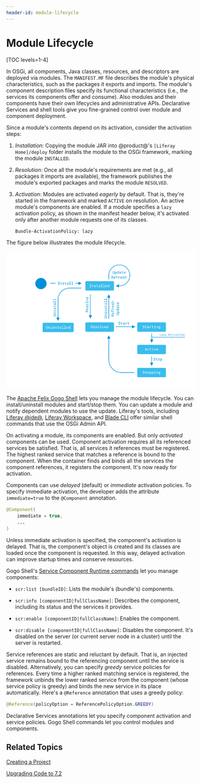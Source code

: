 ```yaml
---
header-id: module-lifecycle
---
```


# Module Lifecycle

[TOC levels=1-4]

In OSGi, all components, Java classes, resources, and descriptors are deployed 
via modules. The `MANIFEST.MF` file describes the module's physical 
characteristics, such as the packages it exports and imports. The module's 
component description files specify its functional characteristics (i.e., the 
services its components offer and consume). Also modules and their components 
have their own lifecycles and administrative APIs. Declarative Services and 
shell tools give you fine-grained control over module and component deployment. 

Since a module's contents depend on its activation, consider the activation 
steps: 

1.  *Installation*: Copying the module JAR into @product@'s 
    `[Liferay Home]/deploy` folder installs the module to the OSGi framework, 
    marking the module `INSTALLED`. 

2.  *Resolution*: Once all the module's requirements are met (e.g., all packages 
    it imports are available), the framework publishes the module's exported 
    packages and marks the module `RESOLVED`. 

3.  *Activation*: Modules are activated *eagerly* by default. That is, they're 
    started in the framework and marked `ACTIVE` on resolution. An active 
    module's components are enabled. If a module specifies a `lazy` activation 
    policy, as shown in the manifest header below, it's activated only after 
    another module requests one of its classes. 

    ```properties
    Bundle-ActivationPolicy: lazy
    ```

The figure below illustrates the module lifecycle. 

![Figure 1: This state diagram illustrates the module lifecycle.](../../images/module-state-diagram.png) 

The [Apache Felix Gogo Shell](/docs/7-2/customization/-/knowledge_base/c/using-the-felix-gogo-shell) 
lets you manage the module lifecycle. You can install/uninstall modules 
and start/stop them. You can update a module and notify dependent modules 
to use the update. Liferay's tools, including [Liferay @ide@](/docs/7-2/reference/-/knowledge_base/r/liferay-dev-studio), 
[Liferay Workspace](/docs/7-2/reference/-/knowledge_base/r/liferay-workspace), 
and [Blade CLI](/docs/7-2/reference/-/knowledge_base/r/blade-cli) 
offer similar shell commands that use the OSGi Admin API. 

On activating a module, its components are enabled. But only *activated* 
components can be used. Component activation requires all its referenced 
services be satisfied. That is, all services it references must be registered. 
The highest ranked service that matches a reference is bound to the component. 
When the container finds and binds all the services the component references, it 
registers the component. It's now ready for activation. 

Components can use *delayed* (default) or *immediate* activation policies. To 
specify immediate activation, the developer adds the attribute `immediate=true` 
to the `@Component` annotation. 

```java
@Component(
    immediate = true,
    ...
)
```

Unless immediate activation is specified, the component's activation is delayed. 
That is, the component's object is created and its classes are loaded once the 
component is requested. In this way, delayed activation can improve startup 
times and conserve resources. 

Gogo Shell's [Service Component Runtime commands](http://felix.apache.org/documentation/subprojects/apache-felix-service-component-runtime.html#shell-command)
let you manage components:

-   `scr:list [bundleID]`: Lists the module's (bundle's) components.

-   `scr:info [componentID|fullClassName]`: Describes the component, including 
    its status and the services it provides.

-   `scr:enable [componentID|fullClassName]`: Enables the component.

-   `scr:disable [componentID|fullClassName]`: Disables the component. It's 
    disabled on the server (or current server node in a cluster) until 
    the server is restarted. 

Service references are static and reluctant by default. That is, an injected 
service remains bound to the referencing component until the service is 
disabled. Alternatively, you can specify *greedy* service policies for 
references. Every time a higher ranked matching service is registered, the 
framework unbinds the lower ranked service from the component (whose service 
policy is greedy) and binds the new service in its place automatically. Here's a 
`@Reference` annotation that uses a greedy policy:

```java
@Reference(policyOption = ReferencePolicyOption.GREEDY)
```

Declarative Services annotations let you specify component activation and 
service policies. Gogo Shell commands let you control modules and components. 

## Related Topics

[Creating a Project](/docs/7-2/reference/-/knowledge_base/r/creating-a-project)

[Upgrading Code to 7.2](/docs/7-2/tutorials/-/knowledge_base/t/upgrading-code-to-product-ver)
